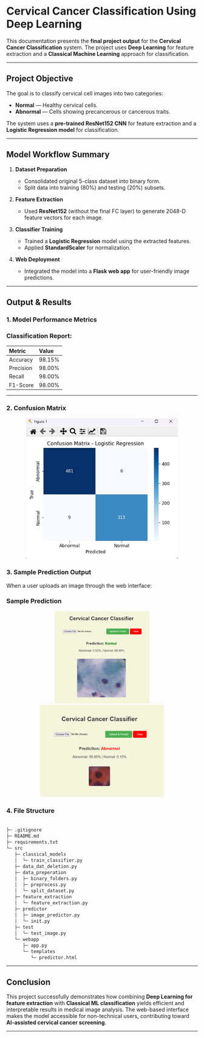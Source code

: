 
# Cervical Cancer Classification Using Deep Learning

This documentation presents the **final project output** for the **Cervical Cancer Classification** system. The project uses **Deep Learning** for feature extraction and a **Classical Machine Learning** approach for classification.

---

##  Project Objective
The goal is to classify cervical cell images into two categories:

* **Normal** — Healthy cervical cells.
* **Abnormal** — Cells showing precancerous or cancerous traits.

The system uses a **pre-trained ResNet152 CNN** for feature extraction and a **Logistic Regression model** for classification.

---

## Model Workflow Summary

1. **Dataset Preparation**
   - Consolidated original 5-class dataset into binary form.
   - Split data into training (80%) and testing (20%) subsets.

2. **Feature Extraction**
   - Used **ResNet152** (without the final FC layer) to generate 2048-D feature vectors for each image.

3. **Classifier Training**
   - Trained a **Logistic Regression** model using the extracted features.
   - Applied **StandardScaler** for normalization.

4. **Web Deployment**
   - Integrated the model into a **Flask web app** for user-friendly image predictions.

---

## Output & Results

### 1. **Model Performance Metrics**

### Classification Report:
| Metric | Value |
| :------ | :----- |
| Accuracy | 98.15% |
| Precision | 98.00% |
| Recall | 98.00% |
| F1-Score | 98.00% |

---

### 2. Confusion Matrix 

<p align="center">
  <img src="results/confusion_matrix.png" alt="Confusion Matrix" width="400"/>
</p>

### 3. Sample Prediction Output

When a user uploads an image through the web interface:
### Sample Prediction

<p align="center">
  <img src="results/normal.png" alt="Normal Prediction" width="250"/>
  <img src="results/abnormal.png" alt="Abnormal Prediction" width=326"/>
</p>

### 4. File Structure
```

├─ .gitignore
├─ README.md
├─ requirements.txt
└─ src
   ├─ classical_models
   │  └─ train_classifier.py
   ├─ data_dat_deletion.py
   ├─ data_preperation
   │  ├─ binary_folders.py
   │  ├─ preprocess.py
   │  └─ split_dataset.py
   ├─ feature_extraction
   │  └─ feature_extraction.py
   ├─ predictor
   │  ├─ image_predictor.py
   │  └─ init.py
   ├─ test
   │  └─ test_image.py
   └─ webapp
      ├─ app.py
      └─ templates
         └─ predictor.html
```

---
##  Conclusion
This project successfully demonstrates how combining **Deep Learning for feature extraction** with **Classical ML classification** yields efficient and interpretable results in medical image analysis. The web-based interface makes the model accessible for non-technical users, contributing toward **AI-assisted cervical cancer screening**.

---

